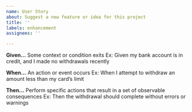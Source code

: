 ```yaml
---
name: User Story
about: Suggest a new feature or idea for this project
title: ''
labels: enhancement
assignees: ''

---
```


**Given...**
Some context or condition exits
Ex: Given my bank account is in credit, and I made no withdrawals recently

**When...**
An action or event occurs
Ex: When I attempt to withdraw an amount less than my card’s limit

**Then...**
Perform specific actions that result in a set of observable consequences
Ex: Then the withdrawal should complete without errors or warnings
